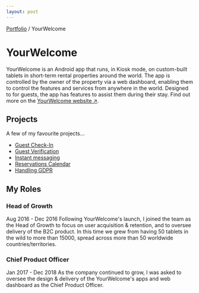 ```yaml
---
layout: post
---
```


<span class="breadcrumbs">[Portfolio](../pages/portfolio) / YourWelcome</span>

# YourWelcome
YourWelcome is an Android app that runs, in Kiosk mode, on custom-built tablets in short-term rental properties around the world. The app is controlled by the owner of the property via a web dashboard, enabling them to control the features and services from anywhere in the world. Designed to for guests, the app has features to assist them during their stay. Find out more on the <a href="http://www.yourwelcome.com" target="_blank">YourWelcome website ↗</a>.

## Projects
A few of my favourite projects...

* [Guest Check-In](check_in)
* [Guest Verification](guest_verification)
* [Instant messaging](instant_messaging)
* [Reservations Calendar](reservation_calendar)
* [Handling GDPR](gdpr)

## My Roles
### Head of Growth
Aug 2016 - Dec 2016
Following YourWelcome's launch, I joined the team as the Head of Growth to focus on user acquisition & retention, and to oversee delivery of the B2C product. In this time we grew from having 50 tablets in the wild to more than 15000, spread across more than 50 worldwide countries/territories. 
### Chief Product Officer
Jan 2017 - Dec 2018
As the company continued to grow, I was asked to oversee the design & delivery of the YourWelcome's apps and web dashboard as the Chief Product Officer.

